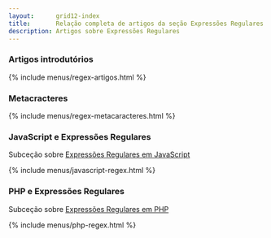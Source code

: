 ```yaml
---
layout:      grid12-index
title:       Relação completa de artigos da seção Expressões Regulares
description: Artigos sobre Expressões Regulares
---
```




### Artigos introdutórios

{% include menus/regex-artigos.html %}



### Metacracteres

{% include menus/regex-metacaracteres.html %}



### JavaScript e Expressões Regulares

Subceção sobre [Expressões Regulares em JavaScript](/regex/javascript-expressoes-regulares/)

{% include menus/javascript-regex.html %}



### PHP e Expressões Regulares

Subceção sobre [Expressões Regulares em PHP](/regex/php-expressoes-regulares/)

{% include menus/php-regex.html %}
